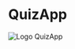   # QuizApp
  
  ![Logo QuizApp](https://repository-images.githubusercontent.com/182525249/aadd7a80-54fe-11eb-9872-ccd06b8789b6)
  
